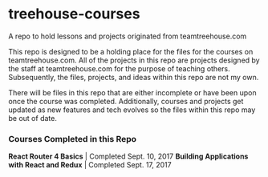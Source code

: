 # treehouse-courses
A repo to hold lessons and projects originated from teamtreehouse.com


This repo is designed to be a holding place for the files for the courses on teamtreehouse.com. All of the projects in this repo are projects designed by the staff at teamtreehouse.com for the purpose of teaching others. Subsequently, the files, projects, and ideas within this repo are not my own. 


There will be files in this repo that are either incomplete or have been upon once the course was completed. Additionally, courses and projects get updated as new features and tech evolves so the files within this repo may be out of date. 

### Courses Completed in this Repo
**React Router 4 Basics** | Completed Sept. 10, 2017
**Building Applications with React and Redux** | Completed Sept. 17, 2017
